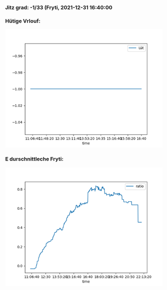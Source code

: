 ### Jitz grad: -1/33 (Fryti, 2021-12-31 16:40:00

### Hütige Vrlouf:
![Graph](Today.png)

### E durschnittleche Fryti:
![Graph](Fryti.png)